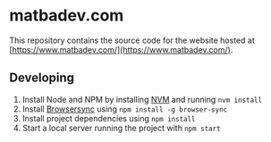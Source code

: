 # matbadev.com

This repository contains the source code for the website hosted at [https://www.matbadev.com/](https://www.matbadev.com/).

## Developing

1. Install Node and NPM by installing [NVM](https://github.com/nvm-sh/nvm) and running `nvm install`
1. Install [Browsersync](https://browsersync.io/) using `npm install -g browser-sync`
1. Install project dependencies using `npm install`
1. Start a local server running the project with `npm start`
